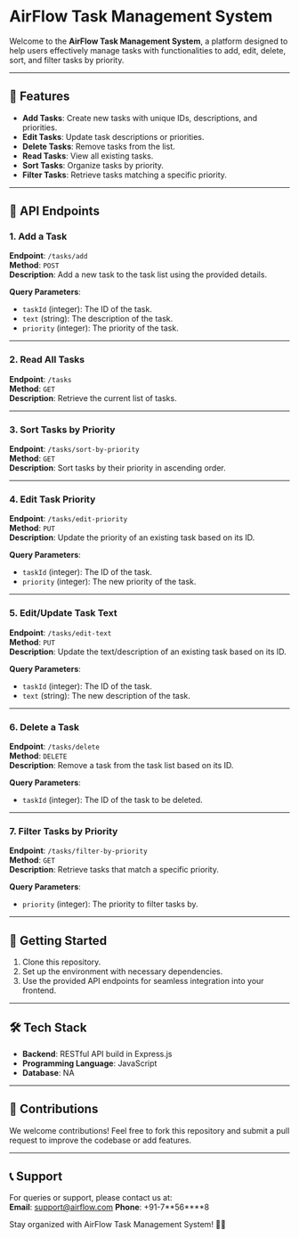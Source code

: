 # AirFlow Task Management System

Welcome to the **AirFlow Task Management System**, a platform designed to help users effectively manage tasks with functionalities to add, edit, delete, sort, and filter tasks by priority.

---

## 📜 Features

- **Add Tasks**: Create new tasks with unique IDs, descriptions, and priorities.
- **Edit Tasks**: Update task descriptions or priorities.
- **Delete Tasks**: Remove tasks from the list.
- **Read Tasks**: View all existing tasks.
- **Sort Tasks**: Organize tasks by priority.
- **Filter Tasks**: Retrieve tasks matching a specific priority.

---

## 📘 API Endpoints

### 1. **Add a Task**
**Endpoint**: `/tasks/add`  
**Method**: `POST`  
**Description**: Add a new task to the task list using the provided details.

**Query Parameters**:
- `taskId` (integer): The ID of the task.
- `text` (string): The description of the task.
- `priority` (integer): The priority of the task.

---

### 2. **Read All Tasks**
**Endpoint**: `/tasks`  
**Method**: `GET`  
**Description**: Retrieve the current list of tasks.

---

### 3. **Sort Tasks by Priority**
**Endpoint**: `/tasks/sort-by-priority`  
**Method**: `GET`  
**Description**: Sort tasks by their priority in ascending order.

---

### 4. **Edit Task Priority**
**Endpoint**: `/tasks/edit-priority`  
**Method**: `PUT`  
**Description**: Update the priority of an existing task based on its ID.

**Query Parameters**:
- `taskId` (integer): The ID of the task.
- `priority` (integer): The new priority of the task.

---

### 5. **Edit/Update Task Text**
**Endpoint**: `/tasks/edit-text`  
**Method**: `PUT`  
**Description**: Update the text/description of an existing task based on its ID.

**Query Parameters**:
- `taskId` (integer): The ID of the task.
- `text` (string): The new description of the task.

---

### 6. **Delete a Task**
**Endpoint**: `/tasks/delete`  
**Method**: `DELETE`  
**Description**: Remove a task from the task list based on its ID.

**Query Parameters**:
- `taskId` (integer): The ID of the task to be deleted.

---

### 7. **Filter Tasks by Priority**
**Endpoint**: `/tasks/filter-by-priority`  
**Method**: `GET`  
**Description**: Retrieve tasks that match a specific priority.

**Query Parameters**:
- `priority` (integer): The priority to filter tasks by.

---

## 🚀 Getting Started

1. Clone this repository.
2. Set up the environment with necessary dependencies.
3. Use the provided API endpoints for seamless integration into your frontend.

---

## 🛠️ Tech Stack

- **Backend**: RESTful API build in Express.js
- **Programming Language**: JavaScript
- **Database**: NA

---

## 🌟 Contributions

We welcome contributions! Feel free to fork this repository and submit a pull request to improve the codebase or add features.

---

## 📞 Support

For queries or support, please contact us at:  
**Email**: support@airflow.com
**Phone**: +91-7**56\*\***8

Stay organized with AirFlow Task Management System! 📝✨